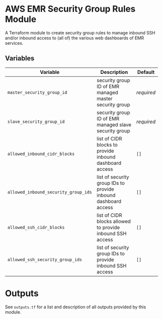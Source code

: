 # AWS EMR Security Group Rules Module

A Terraform module to create security group rules to manage inbound SSH and/or
inbound access to (all of) the various web dashboards of EMR services.

## Variables

Variable                              | Description                                                     | Default
--------------------------------------|-----------------------------------------------------------------|-----------
`master_security_group_id`            | security group ID of EMR managed master security group          | _required_
`slave_security_group_id`             | security group ID of EMR managed slave security group           | _required_
`allowed_inbound_cidr_blocks`         | list of CIDR blocks to provide inbound dashboard access         | `[]`
`allowed_inbound_security_group_ids`  | list of security group IDs to provide inbound dashboard access  | `[]`
`allowed_ssh_cidr_blocks`             | list of CIDR blocks allowed to provide inbound SSH access       | `[]`
`allowed_ssh_security_group_ids`      | list of security group IDs to provide inbound SSH access        | `[]`

# Outputs
See `outputs.tf` for a list and description of all outputs provided by this
module.
